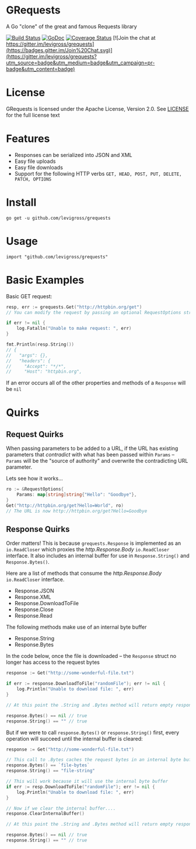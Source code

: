 # GRequests
A Go "clone" of the great and famous Requests library

[![Build Status](https://travis-ci.org/levigross/grequests.svg?branch=master)](https://travis-ci.org/levigross/grequests) [![GoDoc](https://godoc.org/github.com/levigross/grequests?status.svg)](https://godoc.org/github.com/levigross/grequests)
[![Coverage Status](https://coveralls.io/repos/levigross/grequests/badge.svg)](https://coveralls.io/r/levigross/grequests)
[![Join the chat at https://gitter.im/levigross/grequests](https://badges.gitter.im/Join%20Chat.svg)](https://gitter.im/levigross/grequests?utm_source=badge&utm_medium=badge&utm_campaign=pr-badge&utm_content=badge)

License
======

GRequests is licensed under the Apache License, Version 2.0. See [LICENSE](LICENSE) for the full license text

Features
========

- Responses can be serialized into JSON and XML
- Easy file uploads
- Easy file downloads
- Support for the following HTTP verbs `GET, HEAD, POST, PUT, DELETE, PATCH, OPTIONS`

Install
=======
`go get -u github.com/levigross/grequests`

Usage
======
`import "github.com/levigross/grequests"`

Basic Examples
=========
Basic GET request:

```go
resp, err := grequests.Get("http://httpbin.org/get")
// You can modify the request by passing an optional RequestOptions struct

if err != nil {
	log.Fatalln("Unable to make request: ", err)
}

fmt.Println(resp.String())
// {
//   "args": {},
//   "headers": {
//     "Accept": "*/*",
//     "Host": "httpbin.org",
```

If an error occurs all of the other properties and methods of a `Response` will be `nil`

Quirks
=======
## Request Quirks

When passing parameters to be added to a URL, if the URL has existing parameters that *_contradict_* with what has been passed within `Params` – `Params` will be the "source of authority" and overwrite the contradicting URL parameter.

Lets see how it works...

```go
ro := &RequestOptions{
	Params: map[string]string{"Hello": "Goodbye"},
}
Get("http://httpbin.org/get?Hello=World", ro)
// The URL is now http://httpbin.org/get?Hello=Goodbye
```

## Response Quirks

Order matters! This is because `grequests.Response` is implemented as an `io.ReadCloser` which proxies the *http.Response.Body* `io.ReadCloser` interface. It also includes an internal buffer for use in `Response.String()` and `Response.Bytes()`.

Here are a list of methods that consume the *http.Response.Body* `io.ReadCloser` interface.

- Response.JSON
- Response.XML
- Response.DownloadToFile
- Response.Close
- Response.Read

The following methods make use of an internal byte buffer

- Response.String
- Response.Bytes

In the code below, once the file is downloaded – the `Response` struct no longer has access to the request bytes

```go
response := Get("http://some-wonderful-file.txt")

if err := response.DownloadToFile("randomFile"); err != nil {
	log.Println("Unable to download file: ", err)
}

// At this point the .String and .Bytes method will return empty responses

response.Bytes() == nil // true
response.String() == "" // true

```

But if we were to call `response.Bytes()` or `response.String()` first, every operation will succeed until the internal buffer is cleared:

```go
response := Get("http://some-wonderful-file.txt")

// This call to .Bytes caches the request bytes in an internal byte buffer – which can be used again and again until it is cleared
response.Bytes() == `file-bytes`
response.String() == "file-string"

// This will work because it will use the internal byte buffer
if err := resp.DownloadToFile("randomFile"); err != nil {
	log.Println("Unable to download file: ", err)
}

// Now if we clear the internal buffer....
response.ClearInternalBuffer()

// At this point the .String and .Bytes method will return empty responses

response.Bytes() == nil // true
response.String() == "" // true
```

